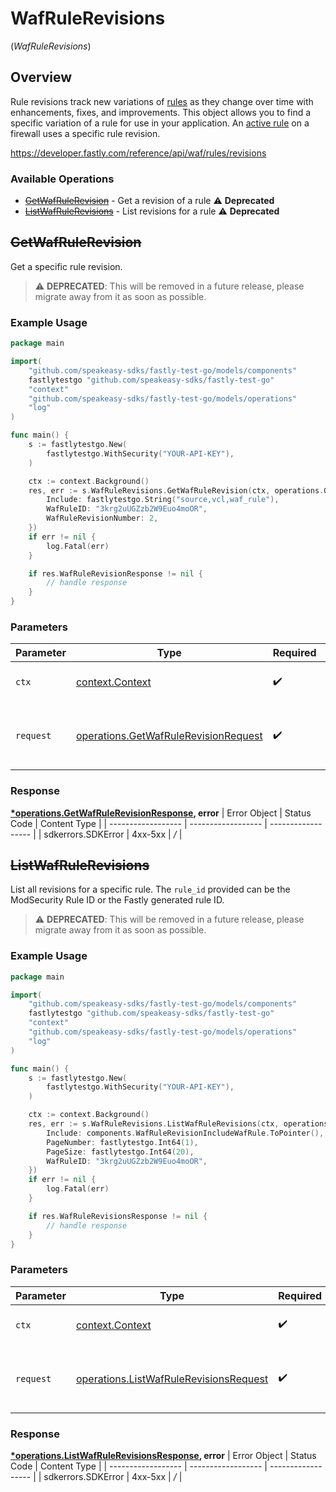 # WafRuleRevisions
(*WafRuleRevisions*)

## Overview

Rule revisions track new variations of [rules](/reference/api/waf/rules/) as they change over time with enhancements, fixes, and improvements. This object allows you to find a specific variation of a rule for use in your application. An [active rule](/reference/api/waf/rules/active/) on a firewall uses a specific rule revision.

<https://developer.fastly.com/reference/api/waf/rules/revisions>
### Available Operations

* [~~GetWafRuleRevision~~](#getwafrulerevision) - Get a revision of a rule :warning: **Deprecated**
* [~~ListWafRuleRevisions~~](#listwafrulerevisions) - List revisions for a rule :warning: **Deprecated**

## ~~GetWafRuleRevision~~

Get a specific rule revision.

> :warning: **DEPRECATED**: This will be removed in a future release, please migrate away from it as soon as possible.

### Example Usage

```go
package main

import(
	"github.com/speakeasy-sdks/fastly-test-go/models/components"
	fastlytestgo "github.com/speakeasy-sdks/fastly-test-go"
	"context"
	"github.com/speakeasy-sdks/fastly-test-go/models/operations"
	"log"
)

func main() {
    s := fastlytestgo.New(
        fastlytestgo.WithSecurity("YOUR-API-KEY"),
    )

    ctx := context.Background()
    res, err := s.WafRuleRevisions.GetWafRuleRevision(ctx, operations.GetWafRuleRevisionRequest{
        Include: fastlytestgo.String("source,vcl,waf_rule"),
        WafRuleID: "3krg2uUGZzb2W9Euo4moOR",
        WafRuleRevisionNumber: 2,
    })
    if err != nil {
        log.Fatal(err)
    }

    if res.WafRuleRevisionResponse != nil {
        // handle response
    }
}
```

### Parameters

| Parameter                                                                                    | Type                                                                                         | Required                                                                                     | Description                                                                                  |
| -------------------------------------------------------------------------------------------- | -------------------------------------------------------------------------------------------- | -------------------------------------------------------------------------------------------- | -------------------------------------------------------------------------------------------- |
| `ctx`                                                                                        | [context.Context](https://pkg.go.dev/context#Context)                                        | :heavy_check_mark:                                                                           | The context to use for the request.                                                          |
| `request`                                                                                    | [operations.GetWafRuleRevisionRequest](../../models/operations/getwafrulerevisionrequest.md) | :heavy_check_mark:                                                                           | The request object to use for the request.                                                   |


### Response

**[*operations.GetWafRuleRevisionResponse](../../models/operations/getwafrulerevisionresponse.md), error**
| Error Object       | Status Code        | Content Type       |
| ------------------ | ------------------ | ------------------ |
| sdkerrors.SDKError | 4xx-5xx            | */*                |

## ~~ListWafRuleRevisions~~

List all revisions for a specific rule. The `rule_id` provided can be the ModSecurity Rule ID or the Fastly generated rule ID.

> :warning: **DEPRECATED**: This will be removed in a future release, please migrate away from it as soon as possible.

### Example Usage

```go
package main

import(
	"github.com/speakeasy-sdks/fastly-test-go/models/components"
	fastlytestgo "github.com/speakeasy-sdks/fastly-test-go"
	"context"
	"github.com/speakeasy-sdks/fastly-test-go/models/operations"
	"log"
)

func main() {
    s := fastlytestgo.New(
        fastlytestgo.WithSecurity("YOUR-API-KEY"),
    )

    ctx := context.Background()
    res, err := s.WafRuleRevisions.ListWafRuleRevisions(ctx, operations.ListWafRuleRevisionsRequest{
        Include: components.WafRuleRevisionIncludeWafRule.ToPointer(),
        PageNumber: fastlytestgo.Int64(1),
        PageSize: fastlytestgo.Int64(20),
        WafRuleID: "3krg2uUGZzb2W9Euo4moOR",
    })
    if err != nil {
        log.Fatal(err)
    }

    if res.WafRuleRevisionsResponse != nil {
        // handle response
    }
}
```

### Parameters

| Parameter                                                                                        | Type                                                                                             | Required                                                                                         | Description                                                                                      |
| ------------------------------------------------------------------------------------------------ | ------------------------------------------------------------------------------------------------ | ------------------------------------------------------------------------------------------------ | ------------------------------------------------------------------------------------------------ |
| `ctx`                                                                                            | [context.Context](https://pkg.go.dev/context#Context)                                            | :heavy_check_mark:                                                                               | The context to use for the request.                                                              |
| `request`                                                                                        | [operations.ListWafRuleRevisionsRequest](../../models/operations/listwafrulerevisionsrequest.md) | :heavy_check_mark:                                                                               | The request object to use for the request.                                                       |


### Response

**[*operations.ListWafRuleRevisionsResponse](../../models/operations/listwafrulerevisionsresponse.md), error**
| Error Object       | Status Code        | Content Type       |
| ------------------ | ------------------ | ------------------ |
| sdkerrors.SDKError | 4xx-5xx            | */*                |
